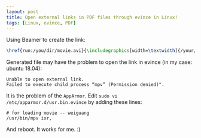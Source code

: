 ```yaml
---
layout: post
title: Open external links in PDF files through evince in Linux!
tags: [Linux, evince, PDF]
---
```


Using Beamer to create the link:
```LaTeX
\href{run:/you/dir/movie.avi}{\includegraphics[width=\textwidth]{/your/image/im.png}}
```
Generated file may have the problem to open the link in evince (in my case: ubuntu 18.04):
```
Unable to open external link.
Failed to execute child process “mpv” (Permission denied)".
```
It is the problem of the `AppArmor`.
Edit `sudo vi /etc/apparmor.d/usr.bin.evince` by adding these lines:
```
# for loading movie -- weiguang
/usr/bin/mpv ixr,
```
And reboot. It works for me. :)
